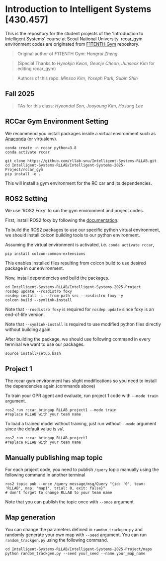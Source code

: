 # Introduction to Intelligent Systems [430.457]
This is the repository for the student projects of the 'Introduction to Intelligent Systems' course at Seoul National University.
rccar_gym environment codes are originated from [F1TENTH Gym](https://github.com/f1tenth/f1tenth_gym) repository.

> Original author of F1TENTH Gym: *Hongrui Zheng*
 
> (Special Thanks to *Hyeokjin Kwon, Geunje Cheon, Junseok Kim* for editing rccar_gym)

> Authors of this repo: *Minsoo Kim, Yoseph Park, Subin Shin*

## Fall 2025 
> TAs for this class: *Hyeondal Son, Jooyoung Kim, Hosung Lee*

## RCCar Gym Environment Setting
We recommend you install packages inside a virtual environment such as [Anaconda](https://www.anaconda.com) (or virtualenv).

```shell
conda create -n rccar python=3.8
conda activate rccar

git clone https://github.com/rllab-snu/Intelligent-Systems-RLLAB.git
cd Intelligent-Systems-RLLAB/Intelligent-Systems-2025-Project/rccar_gym
pip install -e .
```
This will install a gym environment for the RC car and its dependencies.

## ROS2 Setting
We use ‘ROS2 Foxy’ to run the gym environment and project codes.

First, install ROS2 foxy by following the [documentation](https://docs.ros.org/en/foxy/Installation/Ubuntu-Install-Debians.html).

To build the ROS2 packages to use our specific python virtual environment, we should install colcon building tools to our python environment.

Assuming the virtual environment is activated, i.e. `conda activate rccar`,

```shell
pip install colcon-common-extensions
```
This enables installed files resulting from colcon build to use desired package in our environment.

Now, install dependencies and build the packages.

```shell
cd Intelligent-Systems-RLLAB/Intelligent-Systems-2025-Project
rosdep update --rosdistro foxy
rosdep install -i --from-path src --rosdistro foxy -y
colcon build --symlink-install
```
Note that `--rosdistro foxy` is required for `rosdep update` since foxy is an end-of-life version.

Note that `--symlink-install` is required to use modified python files directly without building again.

After building the package, we should use following command in every terminal we want to use our packages.

```shell
source install/setup.bash
```

## Project 1
The rccar gym environment has slight modifications so you need to install the dependencies again.(commands above)

To train your GPR agent and evaluate, run project 1 code with `--mode train` argument.
```shell
ros2 run rccar_bringup RLLAB_project1 --mode train
#replace RLLAB with your team name
```
To load a trained model without training, just run without `--mode` argument since the default value is `val`
```shell
ros2 run rccar_bringup RLLAB_project1
#replace RLLAB with your team name
```
## Manually publishing map topic
For each project code, you need to publish `/query` topic manually using the following command in another terminal

```shell
ros2 topic pub --once /query message/msg/Query "{id: '0', team: 'RLLAB', map: 'map1', trial: 0, exit: false}"
# don't forget to change RLLAB to your team name
```
Note that you can publish the topic once with `--once` argument
## Map generation
You can change the parameters defined in `random_trackgen.py` and randomly generate your own map with `--seed` argument. You can run `random_trackgen.py` using the following command.
```shell
cd Intelligent-Systems-RLLAB/Intelligent-Systems-2025-Project/maps
python random_trackgen.py --seed your_seed --name your_map_name
```